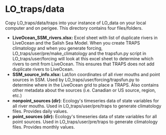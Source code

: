 # LO_traps/data

Copy LO_traps/data/traps into your instance of LO_data on your local computer and on perigee. This directory contains four files/folders.

- **LiveOcean_SSM_rivers.xlsx:** Excel sheet with list of duplicate rivers in LiveOcean and the Salish Sea Model. When you create TRAPS climatology and when you generate forcing, LO_traps/user/pre/make_climatology and the trapsfun.py script in LO_traps/user/forcing will look at this excel sheet to determine which rivers to omit from LiveOcean. This ensures that TRAPS does not add duplicate rivers to LiveOcean.
- **SSM_source_info.xlsx:** Lat/lon coordinates of all river mouths and point sources in SSM. Used by LO_traps/user/forcing/trapsfun.py to determine where in the LiveOcean grid to place a TRAPS. Also contains other metadata about the sources (i.e. Canadian or US source, region, etc.)
- **nonpoint_sources (dir)**: Ecology's timeseries data of state variables for all river mouths. Used in LO_traps/user/pre/traps to generate climatology files. Provides daily values.
- **point_sources (dir):** Ecology's timeseries data of state variables for all point sources. Used in LO_traps/user/pre/traps to generate climatology files. Provides monthly values.